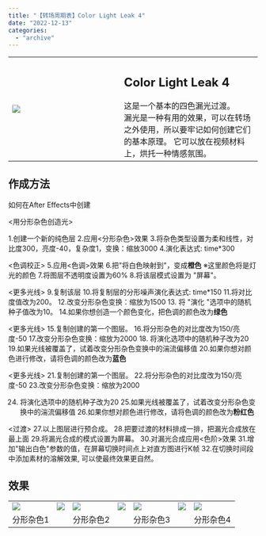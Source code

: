 ```yaml
---
title: "【转场周期表】Color Light Leak 4"
date: "2022-12-13"
categories: 
  - "archive"
---
```


<table><tbody><tr><td style="width: 44.7932%;"><img src="https://mir.yuelili.com/2022/12/760b520f4759c8ada577cf6465471fae.gif"></td><td style="width: 97.0525%;"><h2 class="title_title__ceXO0">Color Light Leak 4</h2>这是一个基本的四色漏光过渡。<div></div>漏光是一种有用的效果，可以在转场之外使用，所以要牢记如何创建它们的基本原理。 它可以放在视频材料上，烘托一种情感氛围。</td></tr></tbody></table>

## 作成方法

如何在After Effects中创建

<用分形杂色创造光>

1.创建一个新的纯色层 2.应用<分形杂色>效果 3.将杂色类型设置为柔和线性，对比度300，亮度-40，复杂度1，变换：缩放3000 4.演化表达式: time\*300

<色调校正> 5.应用<色调>效果 6.把"将白色映射到"，变成**橙​​色** ※这里颜色将是灯光的颜色 7.将图层不透明度设置为60% 8.将该层模式设置为 "屏幕"。

<更多光线> 9.复制该层 10.将复制层的分形噪声演化表达式: time\*150 11.将对比度值改为200。 12.改变分形杂色变换：缩放为1500 13. 将 "演化 "选项中的随机种子值改为10。 14.如果你想创造一个颜色变化，把色调的颜色改为**绿色**

<更多光线> 15.复制创建的第一个图层。 16.将分形杂色的对比度改为150/亮度-50 17.改变分形杂色变换：缩放为2000 18. 将演化选项中的随机种子改为20 19.如果光线被覆盖了，试着改变分形杂色变换中的湍流偏移值 20.如果你想对颜色进行修改，请将色调的颜色改为**蓝色**

<更多光线> 21.复制创建的第一个图层。 22.将分形杂色的对比度改为150/亮度-50 23.改变分形杂色变换：缩放为2000

24. 将演化选项中的随机种子改为20 25.如果光线被覆盖了，试着改变分形杂色变换中的湍流偏移值 26.如果你想对颜色进行修改，请将色调的颜色改为**粉红色**
    

<过渡> 27.以上图层进行预合成。 28.把要过渡的材料排成一排，把漏光合成放在最上面 29.将漏光合成的模式设置为屏幕。 30.对漏光合成应用<色阶>效果 31.增加"输出白色"参数的值，在屏幕切换时间点上对直方图进行K帧 32.在切换时间段中添加素材的溶解效果, 可以使最终效果更自然。

## 效果

<table style="border-collapse: collapse;"><tbody><tr><td><img src="https://mir.yuelili.com/2022/12/821914033d628555b8e57e3fa7c073b5.gif"></td><td><img class="plus" src="http://mir.yuelili.com/wp-content/uploads/user/AE/mg/foxcodex/plus.png"></td><td><img src="https://mir.yuelili.com/2022/12/ee2eb1a6d77a2601c9b9e7ebd85d7b19.gif"></td><td><img class="plus" src="http://mir.yuelili.com/wp-content/uploads/user/AE/mg/foxcodex/plus.png"></td><td><img src="https://mir.yuelili.com/2022/12/b7a1df2036b490e12c765e2b49e7699d.gif"></td><td><img class="plus" src="http://mir.yuelili.com/wp-content/uploads/user/AE/mg/foxcodex/plus.png"></td><td><img src="https://mir.yuelili.com/2022/12/3a25f14831c0d6789c7b99a0a83d2504.gif"></td></tr><tr><td>分形杂色1</td><td></td><td>分形杂色2</td><td></td><td>分形杂色3</td><td></td><td>分形杂色4</td></tr></tbody></table>
